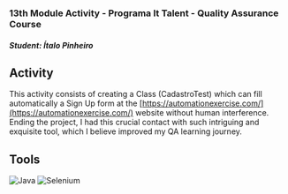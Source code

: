 ### 13th Module Activity - Programa It Talent - Quality Assurance Course

##### Student: Ítalo Pinheiro

## Activity
This activity consists of creating a Class (CadastroTest) which can fill automatically a Sign Up form at the [https://automationexercise.com/](https://automationexercise.com/) website without human interference. Ending the project, I had this crucial contact with such intriguing and exquisite tool, which I believe improved my QA learning journey.

## Tools
![Java](https://img.shields.io/badge/java-%23ED8B00.svg?style=for-the-badge&logo=openjdk&logoColor=white)
![Selenium](https://img.shields.io/badge/-selenium-%43B02A?style=for-the-badge&logo=selenium&logoColor=white) 
